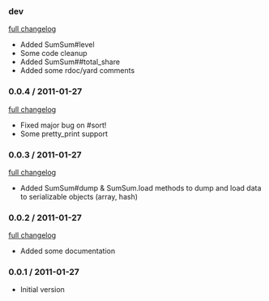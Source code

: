 ### dev

[full changelog](http://github.com/yolk/sum_sum/compare/v0.0.4...master)

* Added SumSum#level
* Some code cleanup
* Added SumSum##total_share
* Added some rdoc/yard comments

### 0.0.4 / 2011-01-27

[full changelog](http://github.com/yolk/sum_sum/compare/v0.0.3...v0.0.4)

* Fixed major bug on #sort!
* Some pretty_print support

### 0.0.3 / 2011-01-27

[full changelog](http://github.com/yolk/sum_sum/compare/v0.0.2...v0.0.3)

* Added SumSum#dump & SumSum.load methods to dump and load data to serializable objects (array, hash)

### 0.0.2 / 2011-01-27

[full changelog](http://github.com/yolk/sum_sum/compare/v0.0.1...v0.0.2)

* Added some documentation

### 0.0.1 / 2011-01-27

* Initial version